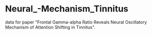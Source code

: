 # Neural_-Mechanism_Tinnitus
data for paper "Frontal Gamma-alpha Ratio Reveals Neural Oscillatory Mechanism of Attention Shifting in Tinnitus".
